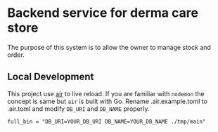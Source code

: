 # Backend service for derma care store

The purpose of this system is to allow the owner to manage stock and order.

## Local Development
This project use [air](https://github.com/cosmtrek/air) to live reload. If you are familiar with `nodemon` the concept is same but `air` is built with Go. 
Rename .air.example.toml to .air.toml and modify `DB_URI` and `DB_NAME` properly.
```
full_bin = "DB_URI=YOUR_DB_URI DB_NAME=YOUR_DB_NAME ./tmp/main"
```
